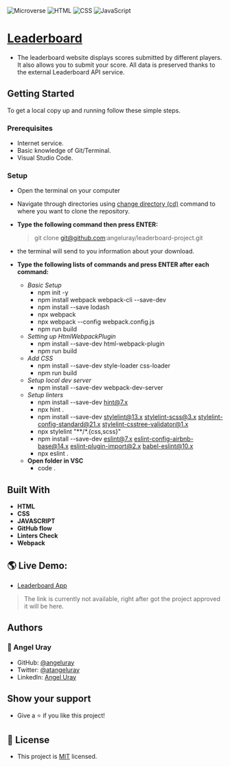 ![Microverse](https://img.shields.io/badge/Microverse-blueviolet) ![HTML](https://img.shields.io/badge/-HTML-orange) ![CSS](https://img.shields.io/badge/-CSS-blue) ![JavaScript](https://img.shields.io/badge/-JavaScript-yellow)

# [Leaderboard](https://github.com/microverseinc/curriculum-javascript/blob/main/leaderboard/sneak_peek.md)

- The leaderboard website displays scores submitted by different players. It also allows you to submit your score. All data is preserved thanks to the external Leaderboard API service.

## Getting Started
To get a local copy up and running follow these simple steps.

### Prerequisites

- Internet service.
- Basic knowledge of Git/Terminal.
- Visual Studio Code.

### Setup

- Open the terminal on your computer
- Navigate through directories using [change directory (cd)](https://www.howtogeek.com/659411/how-to-change-directories-in-command-prompt-on-windows-10) command to where you want to clone the repository.

- **Type the following command then press ENTER:**

  > git clone git@github.com:angeluray/leaderboard-project.git

- the terminal will send to you information about your download.

- **Type the following lists of commands and press ENTER after each command:**
  - *Basic Setup*
    - npm init -y
    - npm install webpack webpack-cli --save-dev
    - npm install --save lodash
    - npx webpack
    - npx webpack --config webpack.config.js
    - npm run build
  - *Setting up HtmlWebpackPlugin*
    - npm install --save-dev html-webpack-plugin
    - npm run build
  - *Add CSS*
    - npm install --save-dev style-loader css-loader
    - npm run build
  - *Setup local dev server*
    - npm install --save-dev webpack-dev-server
  - *Setup linters*
    - npm install --save-dev hint@7.x
    - npx hint .
    - npm install --save-dev stylelint@13.x stylelint-scss@3.x stylelint-config-standard@21.x stylelint-csstree-validator@1.x
    - npx stylelint "**/*.{css,scss}"
    - npm install --save-dev eslint@7.x eslint-config-airbnb-base@14.x eslint-plugin-import@2.x babel-eslint@10.x
    - npx eslint .
  - **Open folder in VSC**
    - code .

## Built With

- **HTML**
- **CSS**
- **JAVASCRIPT**
- **GitHub flow**
- **Linters Check**
- **Webpack**

## 🌎 Live Demo:
- [Leaderboard App](https://angeluray.github.io/leaderboard-project/)
> The link is currently not available, right after got the project approved it will be here. 

## Authors 
### 👤 Angel Uray
- GitHub: [@angeluray](https://github.com/angeluray)
- Twitter: [@atangeluray](https://twitter.com/atangeluray)
- LinkedIn: [Angel Uray](www.linkedin.com/in/angeluray-jobs)

## Show your support
- Give a ⭐️ if you like this project!

## 📝 License
- This project is [MIT](./LICENSE) licensed.